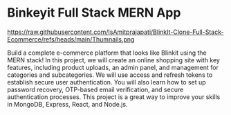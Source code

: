 # Binkeyit Full Stack MERN App
https://raw.githubusercontent.com/IsAmitprajapati/BlinkIt-Clone-Full-Stack-Ecommerce/refs/heads/main/Thumnails.png

Build a complete e-commerce platform that looks like Blinkit using the MERN stack! In this project, we will create an online shopping site with key features, including product uploads, an admin panel, and management for categories and subcategories. We will use access and refresh tokens to establish secure user authentication. You will also learn how to set up password recovery, OTP-based email verification, and secure authentication processes. This project is a great way to improve your skills in MongoDB, Express, React, and Node.js.
